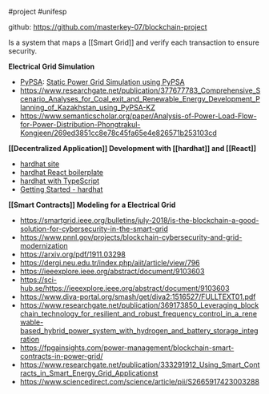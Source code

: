 #project #unifesp

github: https://github.com/masterkey-07/blockchain-project

Is a system that maps a [[Smart Grid]] and verify each transaction to ensure security.

**Electrical Grid Simulation**

- [PyPSA](https://pypsa.org/): [Static Power Grid Simulation using PyPSA](https://www.youtube.com/embed/fJBC-QfNSAM)
- https://www.researchgate.net/publication/377677783_Comprehensive_Scenario_Analyses_for_Coal_exit_and_Renewable_Energy_Development_Planning_of_Kazakhstan_using_PyPSA-KZ
- https://www.semanticscholar.org/paper/Analysis-of-Power-Load-Flow-for-Power-Distribution-Phongtrakul-Kongjeen/269ed3851cc8e78c45fa65e4e826571b253103cd

**[[Decentralized Application]] Development with [[hardhat]] and [[React]]**
- [hardhat site](https://hardhat.org/)
- [hardhat React boilerplate](https://hardhat.org/tutorial/boilerplate-project)
- [hardhat with TypeScript](https://hardhat.org/hardhat-runner/docs/guides/typescript)
- [Getting Started - hardhat](https://hardhat.org/hardhat-runner/docs/getting-started)

**[[Smart Contracts]] Modeling for a Electrical Grid**
- https://smartgrid.ieee.org/bulletins/july-2018/is-the-blockchain-a-good-solution-for-cybersecurity-in-the-smart-grid
- https://www.pnnl.gov/projects/blockchain-cybersecurity-and-grid-modernization
- https://arxiv.org/pdf/1911.03298
- https://dergi.neu.edu.tr/index.php/aiit/article/view/796
- https://ieeexplore.ieee.org/abstract/document/9103603
- https://sci-hub.se/https://ieeexplore.ieee.org/abstract/document/9103603
- https://www.diva-portal.org/smash/get/diva2:1516527/FULLTEXT01.pdf
- https://www.researchgate.net/publication/369173850_Leveraging_blockchain_technology_for_resilient_and_robust_frequency_control_in_a_renewable-based_hybrid_power_system_with_hydrogen_and_battery_storage_integration
- https://fpgainsights.com/power-management/blockchain-smart-contracts-in-power-grid/
- https://www.researchgate.net/publication/333291912_Using_Smart_Contracts_in_Smart_Energy_Grid_Applicationst
- https://www.sciencedirect.com/science/article/pii/S2665917423003288